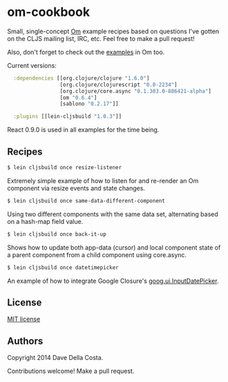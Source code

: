 # om-cookbook

Small, single-concept [Om](https://github.com/swannodette/om) example recipes based on questions I've gotten on the CLJS mailing list, IRC, etc.  Feel free to make a pull request!

Also, don't forget to check out the [examples](https://github.com/swannodette/om/tree/master/examples) in Om too.

Current versions:

```clojure
  :dependencies [[org.clojure/clojure "1.6.0"]
                 [org.clojure/clojurescript "0.0-2234"]
                 [org.clojure/core.async "0.1.303.0-886421-alpha"]
                 [om "0.6.4"]
                 [sablono "0.2.17"]]

  :plugins [[lein-cljsbuild "1.0.3"]]
```

React 0.9.0 is used in all examples for the time being.

## Recipes

```bash
$ lein cljsbuild once resize-listener
```

Extremely simple example of how to listen for and re-render an Om component via resize events and state changes.

```bash
$ lein cljsbuild once same-data-different-component
```

Using two different components with the same data set, alternating based on a hash-map field value.

```bash
$ lein cljsbuild once back-it-up
```

Shows how to update both app-data (cursor) and local component state of a parent component from a child component using core.async.

```bash
$ lein cljsbuild once datetimepicker
```

An example of how to integrate Google Closure's [goog.ui.InputDatePicker](http://docs.closure-library.googlecode.com/git/class_goog_ui_InputDatePicker.html).


## License

[MIT license](http://opensource.org/licenses/MIT)


## Authors

Copyright 2014 Dave Della Costa.

Contributions welcome!  Make a pull request.
